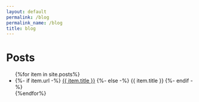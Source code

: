 ```yaml
---
layout: default
permalink: /blog
permalink_name: /blog
title: blog
---
```


# Posts

<ul>
{%for item in site.posts%}
    <li>
    {%- if item.url -%}
      <a href="{{ item.url }}">{{ item.title }}</a>
    {%- else -%}
      {{ item.title }}
    {%- endif -%}
    </li>
{%endfor%}
</ul>